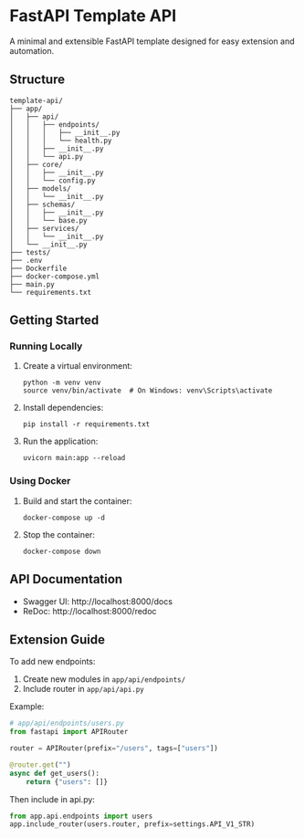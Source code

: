 # FastAPI Template API

A minimal and extensible FastAPI template designed for easy extension and automation.

## Structure

```
template-api/
├── app/
│   ├── api/
│   │   ├── endpoints/
│   │   │   ├── __init__.py
│   │   │   └── health.py
│   │   ├── __init__.py
│   │   └── api.py
│   ├── core/
│   │   ├── __init__.py
│   │   └── config.py
│   ├── models/
│   │   └── __init__.py
│   ├── schemas/
│   │   ├── __init__.py
│   │   └── base.py
│   ├── services/
│   │   └── __init__.py
│   └── __init__.py
├── tests/
├── .env
├── Dockerfile
├── docker-compose.yml
├── main.py
└── requirements.txt
```

## Getting Started

### Running Locally

1. Create a virtual environment:
   ```
   python -m venv venv
   source venv/bin/activate  # On Windows: venv\Scripts\activate
   ```

2. Install dependencies:
   ```
   pip install -r requirements.txt
   ```

3. Run the application:
   ```
   uvicorn main:app --reload
   ```

### Using Docker

1. Build and start the container:
   ```
   docker-compose up -d
   ```

2. Stop the container:
   ```
   docker-compose down
   ```

## API Documentation

- Swagger UI: http://localhost:8000/docs
- ReDoc: http://localhost:8000/redoc

## Extension Guide

To add new endpoints:

1. Create new modules in `app/api/endpoints/`
2. Include router in `app/api/api.py`

Example:
```python
# app/api/endpoints/users.py
from fastapi import APIRouter

router = APIRouter(prefix="/users", tags=["users"])

@router.get("")
async def get_users():
    return {"users": []}
```

Then include in api.py:
```python
from app.api.endpoints import users
app.include_router(users.router, prefix=settings.API_V1_STR)
``` 